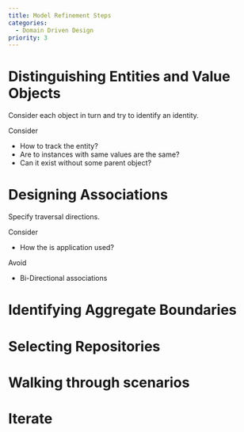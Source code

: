 ```yaml
---
title: Model Refinement Steps 
categories:
  - Domain Driven Design
priority: 3 
---
```


# Distinguishing Entities and Value Objects

Consider each object in turn and try to identify an identity.

Consider
- How to track the entity?
- Are to instances with same values are the same?
- Can it exist without some parent object?

# Designing Associations

Specify traversal directions.

Consider
- How the is application used?

Avoid
- Bi-Directional associations

# Identifying Aggregate Boundaries

# Selecting Repositories

# Walking through scenarios

# Iterate
